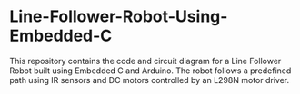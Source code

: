 # Line-Follower-Robot-Using-Embedded-C
This repository contains the code and circuit diagram for a Line Follower Robot built using Embedded C and Arduino. The robot follows a predefined path using IR sensors and DC motors controlled by an L298N motor driver.
